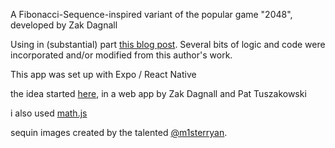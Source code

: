 A Fibonacci-Sequence-inspired variant of the popular game "2048",
developed by Zak Dagnall

Using in (substantial) part [this blog post](https://medium.com/tinyso/how-to-create-game-2048-in-javascript-reactjs-react-native-4588bfd136c9). Several bits of logic and code were incorporated and/or modified from this author's work.

This app was set up with Expo / React Native

the idea started [here](https://gameboyzarcade.netlify.app/), in a web app by Zak Dagnall and Pat Tuszakowski

i also used [math.js](https://mathjs.org/docs/getting_started.html)

sequin images created by the talented [@m1sterryan](https://twitter.com/M1STERRYAN?ref_src=twsrc%5Egoogle%7Ctwcamp%5Eserp%7Ctwgr%5Eauthor).

